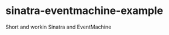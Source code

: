 sinatra-eventmachine-example
============================

Short and workin Sinatra and EventMachine